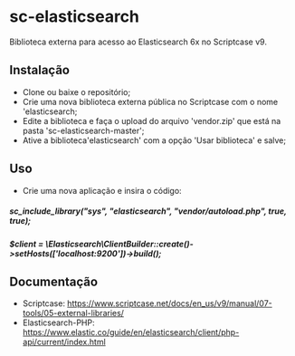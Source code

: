 # sc-elasticsearch
Biblioteca externa para acesso ao Elasticsearch 6x no Scriptcase v9.

 ## Instalação
 * Clone ou baixe o repositório;
 * Crie uma nova biblioteca externa pública no Scriptcase com o nome 'elasticsearch;
 * Edite a biblioteca e faça o upload do arquivo 'vendor.zip' que está na pasta 'sc-elasticsearch-master';
 * Ative a biblioteca'elasticsearch' com a opção 'Usar biblioteca' e salve;
  
 ## Uso
 
 * Crie uma nova aplicação e insira o código:
 ##### sc_include_library("sys", "elasticsearch", "vendor/autoload.php", true, true);
 ##### $client = \Elasticsearch\ClientBuilder::create()->setHosts(['localhost:9200'])->build();

## Documentação

 * Scriptcase: https://www.scriptcase.net/docs/en_us/v9/manual/07-tools/05-external-libraries/
 * Elasticsearch-PHP: https://www.elastic.co/guide/en/elasticsearch/client/php-api/current/index.html
